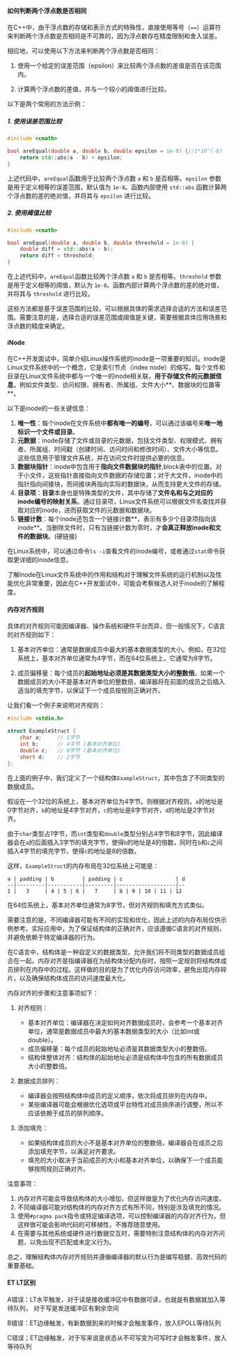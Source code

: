 #### 如何判断两个浮点数是否相同

在C++中，由于浮点数的存储和表示方式的特殊性，直接使用等号（`==`）运算符来判断两个浮点数是否相同是不可靠的，因为浮点数存在精度限制和舍入误差。

相应地，可以使用以下方法来判断两个浮点数是否相同：

1. 使用一个给定的误差范围（epsilon）来比较两个浮点数的差值是否在该范围内。

2. 计算两个浮点数的差值，并与一个较小的阈值进行比较。

以下是两个常用的方法示例：

##### 1. 使用误差范围比较

```cpp
#include <cmath>

bool areEqual(double a, double b, double epsilon = 1e-8) {//1*10^(-8)
    return std::abs(a - b) < epsilon;
}
```

上述代码中，`areEqual`函数用于比较两个浮点数 `a` 和 `b` 是否相等。`epsilon` 参数是用于定义相等的误差范围，默认值为 `1e-8`。函数内部使用 `std::abs` 函数计算两个浮点数的差的绝对值，并将其与 `epsilon` 进行比较。 

##### 2. 使用阈值比较

```cpp
#include <cmath>

bool areEqual(double a, double b, double threshold = 1e-8) {
    double diff = std::abs(a - b);
    return diff < threshold;
}
```

在上述代码中，`areEqual`函数比较两个浮点数 `a` 和 `b` 是否相等。`threshold` 参数是用于定义相等的阈值，默认为 `1e-8`。函数内部计算两个浮点数的差的绝对值，并将其与 `threshold` 进行比较。

这些方法都是基于误差范围的比较，可以根据具体的需求选择合适的方法和误差范围。需要注意的是，选择合适的误差范围或阈值是关键，需要根据具体应用场景和浮点数的精度来确定。

#### iNode

在C++开发面试中，简单介绍Linux操作系统的inode是一项重要的知识。inode是Linux文件系统中的一个概念，它是索引节点（index node）的缩写。每个文件和目录在Linux文件系统中都与一个唯一的inode相关联，**用于存储文件的元数据信息**，例如文件类型、访问权限、拥有者、所属组、文件大小**、数据块的位置等**。

以下是inode的一些关键信息：

1. **唯一性**：每个inode在文件系统中**都有唯一的编号**，可以通过该编号来**唯一地标识一个文件或目录**。
2. **元数据**：inode存储了文件或目录的元数据，包括文件类型、权限模式、拥有者、所属组、时间戳（创建时间、访问时间和修改时间）、文件大小等信息。这些信息用于管理文件系统，并在访问文件时提供必要的信息。
3. **数据块指针**：inode中包含用于**指向文件数据块的指针**,block表中的位置。对于小文件，这些指针直接指向文件数据的存储位置；对于大文件，inode中的指针指向间接块，而间接块再指向实际的数据块，从而支持更大文件的存储。
4. **目录项**：**目录**本身也是特殊类型的文件，其中存储了**文件名和与之对应的inode编号的映射关系**。通过目录项，Linux文件系统可以根据文件名查找并获取对应的inode，进而获取文件的元数据和数据块。
6. **链接计数**：每个inode还包含一个链接计数**，表示有多少个目录项指向该inode**。当删除文件时，只有当链接计数为零时，才**会真正释放inode和文件的数据块**。(硬链接)

在Linux系统中，可以通过命令`ls -i`查看文件的inode编号，或者通过`stat`命令获取更详细的inode信息。

了解inode在Linux文件系统中的作用和结构对于理解文件系统的运行机制以及性能优化非常重要，因此在C++开发面试中，可能会考察候选人对于inode的了解程度。

#### 内存对齐规则

具体的对齐规则可能因编译器、操作系统和硬件平台而异，但一般情况下，C语言的对齐规则如下：

1. 基本对齐单位：通常是数据成员中最大的基本数据类型的大小。例如，在32位系统上，基本对齐单位通常为4字节，而在64位系统上，它通常为8字节。

2. 成员偏移量：每个成员的**起始地址必须是其数据类型大小的整数倍**。如果一个数据成员的大小不是基本对齐单位的整数倍，编译器将在前面的成员之后插入适当的填充字节，以保证下一个成员按规则正确对齐。

让我们看一个例子来说明对齐规则：

```c
#include <stdio.h>

struct ExampleStruct {
    char a;     // 1字节
    int b;      // 4字节 (基本对齐单位)
    double c;   // 8字节 (基本对齐单位)
    short d;    // 2字节
};
```

在上面的例子中，我们定义了一个结构体`ExampleStruct`，其中包含了不同类型的数据成员。

假设在一个32位的系统上，基本对齐单位为4字节。则根据对齐规则，`a`的地址是0字节对齐，`b`的地址是4字节对齐，`c`的地址是8字节对齐，`d`的地址是2字节对齐。

由于`char`类型占1字节，而`int`类型和`double`类型分别占4字节和8字节，因此编译器会在`a`的后面插入3字节的填充字节，使得`b`的地址是4的倍数，同时在`b`和`c`之间插入4字节的填充字节，使得`c`的地址是8的倍数。

这样，`ExampleStruct`的内存布局在32位系统上可能是：
```
a | padding | b         | padding | c                 | d
--|---------|-----------|---------|-------------------|--
1 |   3     | 4 | 5 | 6 |   7     | 8 | 9 | 10 | 11 | 12
```

在64位系统上，基本对齐单位通常为8字节，但对齐规则和填充方式类似。

需要注意的是，不同编译器可能有不同的实现和优化，因此上述的内存布局仅供示例参考。实际应用中，为了保证结构体的正确对齐，应该遵循C语言的对齐规则，并避免依赖于特定编译器的行为。

在C语言中，结构体是一种自定义的数据类型，允许我们将不同类型的数据成员组合在一起。内存对齐是指编译器在为结构体分配内存时，按照一定规则将结构体成员排列在内存中的过程。这样做的目的是为了优化内存访问效率，避免出现内存碎片，以及确保结构体成员的访问速度最大化。

内存对齐的步骤和注意事项如下：

1. 对齐规则：
   - 基本对齐单位：编译器在决定如何对齐数据成员时，会参考一个基本对齐单位，通常是数据成员中最大的基本数据类型的大小（比如int或double）。
   - 成员偏移量：每个成员的起始地址必须是其数据类型大小的整数倍。
   - 结构体整体对齐：结构体的起始地址必须是结构体中包含的所有数据成员大小的整数倍。

2. 数据成员排列：
   - 编译器会按照结构体中成员的定义顺序，依次将成员排列在内存中。
   - 某些编译器可能会根据优化选项或平台特性对成员排序进行调整，所以不应该依赖于成员的排列顺序。

3. 添加填充：
   - 如果结构体成员的大小不是基本对齐单位的整数倍，编译器会在成员之后添加填充字节，以满足对齐要求。
   - 填充的大小取决于当前成员的大小和基本对齐单位，以确保下一个成员能够按照规则正确对齐。

注意事项：

1. 内存对齐可能会导致结构体的大小增加，但这样做是为了优化内存访问速度。
2. 不同编译器可能对结构体的内存对齐方式有所不同，特别是涉及填充的情况。
3. 使用`#pragma pack`指令或特定编译选项，可以控制编译器的内存对齐行为，但这样做可能会影响代码的可移植性，不推荐随意使用。
4. 在需要与其他系统或硬件进行数据交互时，需要特别注意结构体的内存对齐问题，以免出现不匹配或未定义行为。

总之，理解结构体内存对齐规则并遵循编译器的默认行为是编写稳健、高效代码的重要基础。

#### ET LT区别

A错误：LT水平触发，对于读是接收缓冲区中有数据可读，也就是有数据就加入等待队列， 对于写是发送缓冲区有剩余空间

B错误：ET边缘触发，有新数据到来的时候才会触发事件，放入EPOLL等待队列

C错误；ET边缘触发，对于写来说是状态从不可写变为可写时才会触发事件，放入等待队列